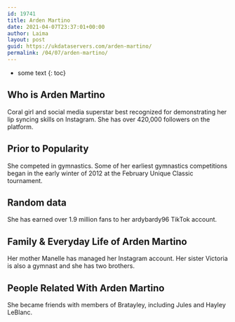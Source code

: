 ```yaml
---
id: 19741
title: Arden Martino
date: 2021-04-07T23:37:01+00:00
author: Laima
layout: post
guid: https://ukdataservers.com/arden-martino/
permalink: /04/07/arden-martino/
---
```


* some text
{: toc}


## Who is Arden Martino
                  
                  
                  
Coral girl and social media superstar best recognized for demonstrating her lip syncing skills on Instagram. She has over 420,000 followers on the platform. 
                  
              
            
              
            
                
                
                
## Prior to Popularity
                  
                  
                  
She competed in gymnastics. Some of her earliest gymnastics competitions began in the early winter of 2012 at the February Unique Classic tournament. 
                  
              
            
              
            
                
                
                
## Random data
                  
                  
                  
She has earned over 1.9 million fans to her ardybardy96 TikTok account. 
                  
              
            
              
            
                
                
                
## Family & Everyday Life of Arden Martino
                  
                  
                  
Her mother Manelle has managed her Instagram account. Her sister Victoria is also a gymnast and she has two brothers. 
                  
              
            
              
            
                
                
                
## People Related With Arden Martino
                  
                  
                  
She became friends with members of Bratayley, including Jules and Hayley LeBlanc. 
                  
              
            
              
            
                
              
            
              
              
            
            
              
            
          
          
          